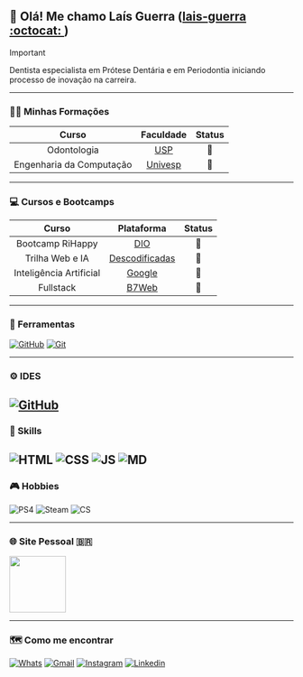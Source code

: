 ## 👋 Olá! Me chamo Laís Guerra ([lais-guerra :octocat: ](https://github.com/lais-guerra))

> [!IMPORTANT]
> Dentista especialista em Prótese Dentária e em Periodontia iniciando processo de inovação na carreira. 

---
### 👩‍🎓 Minhas Formações

**Curso** | **Faculdade** | **Status**
:---: | :---: | :---:
Odontologia | [USP](https://www1.fob.usp.br/) | 🔋
Engenharia da Computação | [Univesp](https://univesp.br/) | 🪫

---

### 💻 Cursos e Bootcamps

**Curso** | **Plataforma** | **Status**
:---: | :---: | :---:
Bootcamp RiHappy | [DIO](https://www.dio.me/) | 🔋
Trilha Web e IA | [Descodificadas](https://descodificadas.com.br/) | 🪫
Inteligência Artificial | [Google](https://www.googleadservices.com/pagead/aclk?sa=L&ai=DChcSEwj84d6kstyIAxVvQEgAHdw2KgsYABABGgJjZQ&co=1&ase=2&gclid=Cj0KCQjwxsm3BhDrARIsAMtVz6PQlYFWUDjAmb9EiQQtJVxHMrJNQGpOMHYgXewba7OU7jmbo8KBowoaAmjdEALw_wcB&ohost=www.google.com&cid=CAESVeD21F_E0RVRUlZtU1MpCGC340pyzGB5a-9KpiCbSOAxX0AC1Db1GVIaIF7NphLL573V6dR-RkzpXGRdvv_-viYXXmnj5kSZAQ53Uj3CjbiK0FybLH4&sig=AOD64_0HvJ8ucQPkU4HUAzauwsUnDejYVw&q&nis=4&adurl&ved=2ahUKEwjZ9tekstyIAxW0ILkGHckbMG0Q0Qx6BAgKEAE) | 🪫
Fullstack | [B7Web](https://lp.b7web.com.br/fullstack) | 🪫





---

### 🔧 Ferramentas
[![GitHub](https://img.shields.io/badge/GitHub-000?style=flatsquare&logo=github&logoColor=30A3DC)](https://docs.github.com/)
[![Git](https://img.shields.io/badge/Git-000?style=flatsquare&logo=git&logoColor=E94D5F)](https://git-scm.com/doc) 

---

### ⚙️ IDES
[![GitHub](https://img.shields.io/badge/-Visual%20Studio%20Code-333333?style=flat&logo=visual-studio-code&logoColor=007ACC)](https://code.visualstudio.com/)
---
### 📁 Skills
![HTML](https://img.shields.io/badge/HTML5-E34F26?style=flatsquare&logo=html5&logoColor=white)
![CSS](https://img.shields.io/badge/CSS3-1572B6?&style=flatsquare&logo=css3&logoColor=white)
![JS](https://img.shields.io/badge/JavaScript-F7DF1E?logo=javascript&logoColor=white&style=flatsquare)
![MD](https://img.shields.io/badge/Markdown-000000?style=flatsquare&logo=markdown&logoColor=white)
---
### 🎮 Hobbies
![PS4](https://img.shields.io/badge/PlayStation-003791?style=flatsquare&logo=playstation&logoColor=white)
![Steam](https://img.shields.io/badge/Steam-000000?style=flatsquare&logo=steam&logoColor=white)
![CS](https://img.shields.io/badge/Counter_Strike-000000?style=flatsquare&logo=counter-strike&logoColor=white) 

---


### 🌐 Site Pessoal 🇧🇷

[<img src="https://laisguerra.com.br/gallery_gen/a456041e3a9085201c7cfe9a6d86cd53_1278x912_fit.png?ts=1726711715" width="100px">](http://laisguerra.com.br)

---
### 🗺️ Como me encontrar

[![Whats](https://img.shields.io/badge/WhatsApp-25D366?style=flatsquare&logo=whatsapp&logoColor=white)](https://api.whatsapp.com/send?phone=5512981412499)
[![Gmail](https://img.shields.io/badge/Gmail-D14836?style=flatsquare&logo=gmail&logoColor=white)](mailto:laismguerra@gmail.com)
[![Instagram](https://img.shields.io/badge/Instagram-E4405F?style=flatsquare&logo=instagram&logoColor=white)](https://www.instagram.com/dra.laisguerra)
[![Linkedin](https://img.shields.io/badge/LinkedIn-0077B5?style=flatsquare&logo=linkedin&logoColor=white)](https://www.linkedin.com/in/laisguerra)

<!--
**lais-guerra/lais-guerra** is a ✨ _special_ ✨ repository because its `README.md` (this file) appears on your GitHub profile.

Here are some ideas to get you started:

- 🔭 I’m currently working on ...
- 🌱 I’m currently learning ...
- 👯 I’m looking to collaborate on ...
- 🤔 I’m looking for help with ...
- 💬 Ask me about ...
- 📫 How to reach me: ...
- 😄 Pronouns: ...
- ⚡ Fun fact: ...
-->
